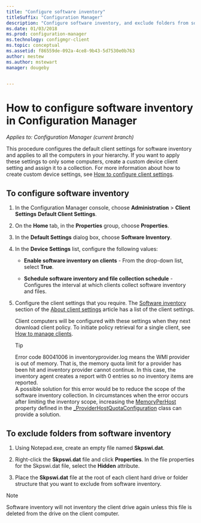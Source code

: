```yaml
---
title: "Configure software inventory"
titleSuffix: "Configuration Manager"
description: "Configure software inventory, and exclude folders from software inventory in Configuration Manager."
ms.date: 01/03/2018
ms.prod: configuration-manager
ms.technology: configmgr-client
ms.topic: conceptual
ms.assetid: f86559de-092a-4ce8-9b43-5d7530e0b763
author: mestew
ms.author: mstewart
manager: dougeby


---
```

# How to configure software inventory in Configuration Manager

*Applies to: Configuration Manager (current branch)*

This procedure configures the default client settings for software inventory and applies to all the computers in your hierarchy. If you want to apply these settings to only some computers, create a custom device client setting and assign it to a collection. For more information about how to create custom device settings, see [How to configure client settings](../../../../core/clients/deploy/configure-client-settings.md).   

## To configure software inventory  

1. In the Configuration Manager console, choose **Administration** > **Client Settings**  **Default Client Settings**.  

2. On the **Home** tab, in the **Properties** group, choose **Properties**.  

3. In the **Default Settings** dialog box, choose **Software Inventory**.  

4. In the **Device Settings** list, configure the following values:  

   -   **Enable software inventory on clients** - From the drop-down list, select **True**.  

   -   **Schedule software inventory and file collection schedule** - Configures the interval at which clients collect software inventory and files.   

5. Configure the client settings that you require. The [Software inventory](../../../../core/clients/deploy/about-client-settings.md#software-inventory) section of the [About client settings](../../../../core/clients/deploy/about-client-settings.md) article has a list of the client settings.  

   Client computers will be configured with these settings when they next download client policy. To initiate policy retrieval for a single client, see [How to manage clients](../../../../core/clients/manage/manage-clients.md).  

   > [!TIP]
   >   Error code 80041006 in inventoryprovider.log means the WMI provider is out of memory. That is, the memory quota limit for a provider has been hit and inventory provider cannot continue.
   > In this case, the inventory agent creates a report with 0 entries so no inventory items are reported. <br/>
   > A possible solution for this error would be to reduce the scope of the software inventory collection. In circumstances when the error occurs after limiting the inventory scope, increasing the [MemoryPerHost](https://blogs.technet.microsoft.com/askperf/2008/09/16/memory-and-handle-quotas-in-the-wmi-provider-service/) property defined in the [_ProviderHostQuotaConfiguration](https://msdn.microsoft.com/library/aa394671) class can provide a solution.

<!--SMS.480648 include WMI Out of memory tip -->


## To exclude folders from software inventory  

1.  Using Notepad.exe, create an empty file named **Skpswi.dat**.  

2.  Right-click the **Skpswi.dat** file and click **Properties**. In the file properties for the Skpswi.dat file, select the **Hidden** attribute.  

3.  Place the **Skpswi.dat** file at the root of each client hard drive or folder structure that you want to exclude from software inventory.  

> [!NOTE]  
>  Software inventory will not inventory the client drive again unless this file is deleted from the drive on the client computer.
